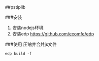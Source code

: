 ##pstiplib

###安装
1. 安装nodejs环境
2. 安装edp <https://github.com/ecomfe/edp>


###使用
压缩并合并js文件

    edp build -f